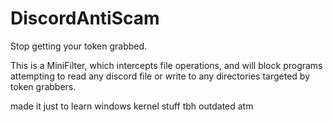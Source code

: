 # DiscordAntiScam
Stop getting your token grabbed.

This is a MiniFilter, which intercepts file operations, and will block programs attempting to read any discord file or write to any directories targeted by token grabbers.

made it just to learn windows kernel stuff tbh
outdated atm
